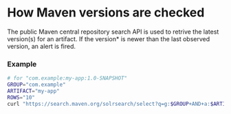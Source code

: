 # How Maven versions are checked

The public Maven central repository search API is used to retrive the latest
version(s) for an artifact. If the version\* is newer than the last observed
version, an alert is fired.

### Example

```sh
# for "com.example:my-app:1.0-SNAPSHOT"
GROUP="com.example"
ARTIFACT="my-app"
ROWS="10"
curl "https://search.maven.org/solrsearch/select?q=g:$GROUP+AND+a:$ARTIFACT&start=0&rows=$ROWS"
```
